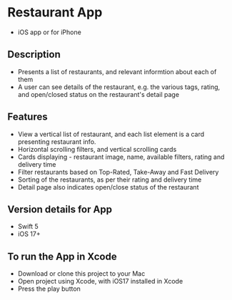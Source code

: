 # Restaurant App
- iOS app or for iPhone

## Description
- Presents a list of restaurants, and relevant informtion about each of them
- A user can see details of the restaurant, e.g. the various tags, rating, and open/closed status on the restaurant's detail page

## Features
- View a vertical list of restaurant, and each list element is a card presenting restaurant info.
- Horizontal scrolling filters, and vertical scrolling cards
- Cards displaying - restaurant image, name, available filters, rating and delivery time
- Filter restaurants based on Top-Rated, Take-Away and Fast Delivery
- Sorting of the restaurants, as per their rating and delivery time
- Detail page also indicates open/close status of the restaurant

## Version details for App
- Swift 5
- iOS 17+

## To run the App in Xcode
- Download or clone this project to your Mac
- Open project using Xcode, with iOS17 installed in Xcode
- Press the play button
